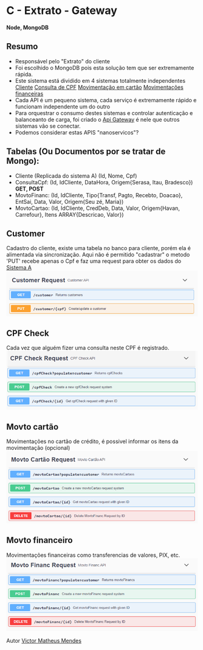 # C - Extrato - Gateway
**Node, MongoDB**

## Resumo
- Responsável pelo "Extrato" do cliente
- Foi escolhido o MongoDB pois esta solução tem que ser extremamente rápida. 
- Este sistema está dividido em 4 sistemas totalmente independentes 
[Cliente](https://github.com/IVictorinoI/CExtrato/tree/main/Cliente) 
[Consulta de CPF](https://github.com/IVictorinoI/CExtrato/tree/main/ConsultaCpf)
[Movimentação em cartão](https://github.com/IVictorinoI/CExtrato/tree/main/MovtoCartao)
[Movimentações financeiras](https://github.com/IVictorinoI/CExtrato/tree/main/MovtoFinanc)
- Cada API é um pequeno sistema, cada serviço é extremamente rápido e funcionam independente um do outro
- Para orquestrar o consumo destes sistemas e controlar autenticação e balanceanto de carga, foi criado o [Api Gateway](https://github.com/IVictorinoI/CExtrato/tree/main/Gateway) é nele que outros sistemas vão se conectar.
- Podemos considerar estas APIS "nanoservicos"?

## Tabelas (Ou Documentos por se tratar de Mongo):  
- Cliente (Replicada do sistema A) (Id, Nome, Cpf) 
- ConsultaCpf: (Id, IdCliente, DataHora, Origem{Serasa, Itau, Bradesco}) **GET, POST**
- MovtoFinanc: (Id, IdCliente, Tipo{Transf, Pagto, Recebto, Doacao}, EntSai, Data, Valor, Origem{Seu zé, Maria}) 
- MovtoCartao: (Id, IdCliente, CredDeb, Data, Valor, Origem{Havan, Carrefour}, Itens ARRAY{Descricao, Valor}) 

## Customer
Cadastro do cliente, existe uma tabela no banco para cliente, porém ela é alimentada via sincronização.
Aqui não é permitido "cadastrar" o metodo 'PUT' recebe apenas o Cpf e faz uma request para obter os dados do [Sistema A](https://github.com/IVictorinoI/AGestorPessoa/)
![Customer](https://github.com/IVictorinoI/CExtrato/blob/main/Imagens/customer.PNG)

## CPF Check
Cada vez que alguém fizer uma consulta neste CPF é registrado.
![CpfCheck](https://github.com/IVictorinoI/CExtrato/blob/main/Imagens/CpfCheck.PNG)

## Movto cartão
Movimentações no cartão de crédito, é possivel informar os itens da movimentação (opcional)
![MovtoCartao](https://github.com/IVictorinoI/CExtrato/blob/main/Imagens/MovtoCartao.PNG)

## Movto financeiro
Movimentações financeiras como transferencias de valores, PIX, etc.
![MovtoFinanc](https://github.com/IVictorinoI/CExtrato/blob/main/Imagens/MovtoFinanc.PNG)

Autor [Victor Matheus Mendes](https://github.com/IVictorinoI/)
